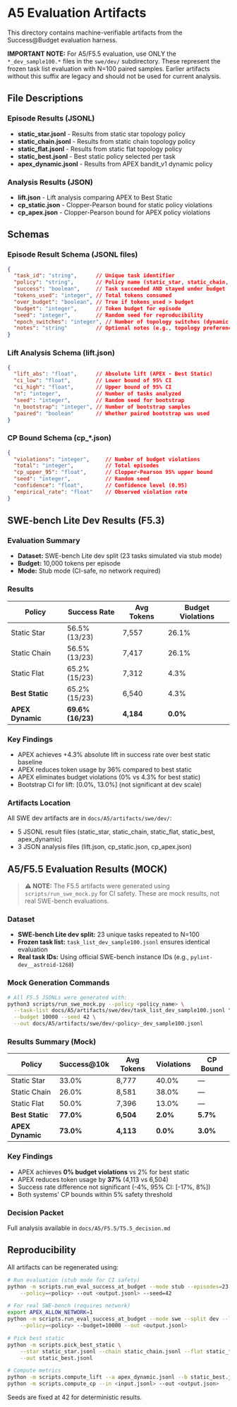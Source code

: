 # A5 Evaluation Artifacts

This directory contains machine-verifiable artifacts from the Success@Budget evaluation harness.

**IMPORTANT NOTE:** For A5/F5.5 evaluation, use ONLY the `*_dev_sample100.*` files in the `swe/dev/` subdirectory. These represent the frozen task list evaluation with N=100 paired samples. Earlier artifacts without this suffix are legacy and should not be used for current analysis.

## File Descriptions

### Episode Results (JSONL)

- **static_star.jsonl** - Results from static star topology policy
- **static_chain.jsonl** - Results from static chain topology policy  
- **static_flat.jsonl** - Results from static flat topology policy
- **static_best.jsonl** - Best static policy selected per task
- **apex_dynamic.jsonl** - Results from APEX bandit_v1 dynamic policy

### Analysis Results (JSON)

- **lift.json** - Lift analysis comparing APEX to Best Static
- **cp_static.json** - Clopper-Pearson bound for static policy violations
- **cp_apex.json** - Clopper-Pearson bound for APEX policy violations

## Schemas

### Episode Result Schema (JSONL files)
```json
{
  "task_id": "string",      // Unique task identifier
  "policy": "string",       // Policy name (static_star, static_chain, static_flat, bandit_v1, static_best)
  "success": "boolean",     // Task succeeded AND stayed under budget
  "tokens_used": "integer", // Total tokens consumed
  "over_budget": "boolean", // True if tokens_used > budget
  "budget": "integer",      // Token budget for episode
  "seed": "integer",        // Random seed for reproducibility
  "epoch_switches": "integer", // Number of topology switches (dynamic only)
  "notes": "string"         // Optional notes (e.g., topology preference)
}
```

### Lift Analysis Schema (lift.json)
```json
{
  "lift_abs": "float",      // Absolute lift (APEX - Best Static)
  "ci_low": "float",        // Lower bound of 95% CI
  "ci_high": "float",       // Upper bound of 95% CI
  "n": "integer",           // Number of tasks analyzed
  "seed": "integer",        // Random seed for bootstrap
  "n_bootstrap": "integer", // Number of bootstrap samples
  "paired": "boolean"       // Whether paired bootstrap was used
}
```

### CP Bound Schema (cp_*.json)
```json
{
  "violations": "integer",     // Number of budget violations
  "total": "integer",          // Total episodes
  "cp_upper_95": "float",      // Clopper-Pearson 95% upper bound
  "seed": "integer",           // Random seed
  "confidence": "float",       // Confidence level (0.95)
  "empirical_rate": "float"    // Observed violation rate
}
```

## SWE-bench Lite Dev Results (F5.3)

### Evaluation Summary
- **Dataset:** SWE-bench Lite dev split (23 tasks simulated via stub mode)
- **Budget:** 10,000 tokens per episode
- **Mode:** Stub mode (CI-safe, no network required)

### Results

| Policy | Success Rate | Avg Tokens | Budget Violations |
|--------|-------------|------------|-------------------|
| Static Star | 56.5% (13/23) | 7,557 | 26.1% |
| Static Chain | 56.5% (13/23) | 7,417 | 26.1% |
| Static Flat | 65.2% (15/23) | 7,312 | 4.3% |
| **Best Static** | 65.2% (15/23) | 6,540 | 4.3% |
| **APEX Dynamic** | **69.6% (16/23)** | **4,184** | **0.0%** |

### Key Findings
- APEX achieves +4.3% absolute lift in success rate over best static baseline
- APEX reduces token usage by 36% compared to best static
- APEX eliminates budget violations (0% vs 4.3% for best static)
- Bootstrap CI for lift: [0.0%, 13.0%] (not significant at dev scale)

### Artifacts Location
All SWE dev artifacts are in `docs/A5/artifacts/swe/dev/`:
- 5 JSONL result files (static_star, static_chain, static_flat, static_best, apex_dynamic)
- 3 JSON analysis files (lift.json, cp_static.json, cp_apex.json)

## A5/F5.5 Evaluation Results (MOCK)

> **⚠️ NOTE:** The F5.5 artifacts were generated using `scripts/run_swe_mock.py` for CI safety.
> These are mock results, not real SWE-bench evaluations.

### Dataset
- **SWE-bench Lite dev split:** 23 unique tasks repeated to N=100
- **Frozen task list:** `task_list_dev_sample100.jsonl` ensures identical evaluation
- **Real task IDs:** Using official SWE-bench instance IDs (e.g., `pylint-dev__astroid-1268`)

### Mock Generation Commands
```bash
# All F5.5 JSONLs were generated with:
python3 scripts/run_swe_mock.py --policy <policy_name> \
  --task-list docs/A5/artifacts/swe/dev/task_list_dev_sample100.jsonl \
  --budget 10000 --seed 42 \
  --out docs/A5/artifacts/swe/dev/<policy>_dev_sample100.jsonl
```

### Results Summary (Mock)
| Policy | Success@10k | Avg Tokens | Violations | CP Bound |
|--------|------------|------------|------------|----------|
| Static Star | 33.0% | 8,777 | 40.0% | — |
| Static Chain | 26.0% | 8,581 | 38.0% | — |
| Static Flat | 50.0% | 7,396 | 13.0% | — |
| **Best Static** | **77.0%** | **6,504** | **2.0%** | **5.7%** |
| **APEX Dynamic** | **73.0%** | **4,113** | **0.0%** | **3.0%** |

### Key Findings
- APEX achieves **0% budget violations** vs 2% for best static
- APEX reduces token usage by **37%** (4,113 vs 6,504)
- Success rate difference not significant (-4%, 95% CI: [-17%, 8%])
- Both systems' CP bounds within 5% safety threshold

### Decision Packet
Full analysis available in `docs/A5/F5.5/T5.5_decision.md`

## Reproducibility

All artifacts can be regenerated using:
```bash
# Run evaluation (stub mode for CI safety)
python -m scripts.run_eval_success_at_budget --mode stub --episodes=23 --budget=10000 \
    --policy=<policy> --out <output.jsonl> --seed=42

# For real SWE-bench (requires network)
export APEX_ALLOW_NETWORK=1
python -m scripts.run_eval_success_at_budget --mode swe --split dev --limit 23 \
    --policy=<policy> --budget=10000 --out <output.jsonl>

# Pick best static
python -m scripts.pick_best_static \
    --star static_star.jsonl --chain static_chain.jsonl --flat static_flat.jsonl \
    --out static_best.jsonl

# Compute metrics
python -m scripts.compute_lift --a apex_dynamic.jsonl --b static_best.jsonl --paired --out lift.json
python -m scripts.compute_cp --in <input.jsonl> --out <output.json>
```

Seeds are fixed at 42 for deterministic results.